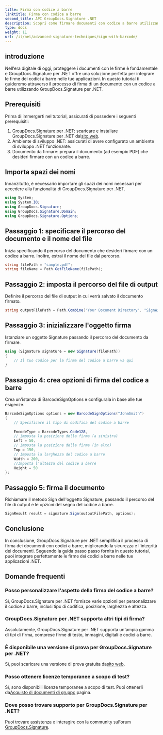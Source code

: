 ```yaml
---
title: Firma con codice a barre
linktitle: Firma con codice a barre
second_title: API GroupDocs.Signature .NET
description: Scopri come firmare documenti con codice a barre utilizzando GroupDocs.Signature per .NET. Segui la nostra guida passo passo per un'integrazione perfetta.
type: docs
weight: 11
url: /it/net/advanced-signature-techniques/sign-with-barcode/
---
```

## introduzione
Nell'era digitale di oggi, proteggere i documenti con le firme è fondamentale e GroupDocs.Signature per .NET offre una soluzione perfetta per integrare le firme dei codici a barre nelle tue applicazioni. In questo tutorial ti guideremo attraverso il processo di firma di un documento con un codice a barre utilizzando GroupDocs.Signature per .NET.
## Prerequisiti
Prima di immergerti nel tutorial, assicurati di possedere i seguenti prerequisiti:
1.  GroupDocs.Signature per .NET: scaricare e installare GroupDocs.Signature per .NET dal[sito web](https://releases.groupdocs.com/signature/net/).
2. Ambiente di sviluppo .NET: assicurati di avere configurato un ambiente di sviluppo .NET funzionante.
3. Documento da firmare: prepara il documento (ad esempio PDF) che desideri firmare con un codice a barre.

## Importa spazi dei nomi
Innanzitutto, è necessario importare gli spazi dei nomi necessari per accedere alla funzionalità di GroupDocs.Signature per .NET.
```csharp
using System;
using System.IO;
using GroupDocs.Signature;
using GroupDocs.Signature.Domain;
using GroupDocs.Signature.Options;
```
## Passaggio 1: specificare il percorso del documento e il nome del file
Inizia specificando il percorso del documento che desideri firmare con un codice a barre. Inoltre, estrai il nome del file dal percorso.
```csharp
string filePath = "sample.pdf";
string fileName = Path.GetFileName(filePath);
```
## Passaggio 2: imposta il percorso del file di output
Definire il percorso del file di output in cui verrà salvato il documento firmato.
```csharp
string outputFilePath = Path.Combine("Your Document Directory", "SignWithBarcode", fileName);
```
## Passaggio 3: inizializzare l'oggetto firma
Istanziare un oggetto Signature passando il percorso del documento da firmare.
```csharp
using (Signature signature = new Signature(filePath))
{
    // Il tuo codice per la firma del codice a barre va qui
}
```
## Passaggio 4: crea opzioni di firma del codice a barre
Crea un'istanza di BarcodeSignOptions e configurala in base alle tue esigenze.
```csharp
BarcodeSignOptions options = new BarcodeSignOptions("JohnSmith")
{
	// Specificare il tipo di codifica del codice a barre
	
    EncodeType = BarcodeTypes.Code128,
    // Imposta la posizione della firma (a sinistra)
	Left = 50,
	// Imposta la posizione della firma (in alto)
    Top = 150,
	// Imposta la larghezza del codice a barre
    Width = 200,
	//Imposta l'altezza del codice a barre
    Height = 50
};
```
## Passaggio 5: firma il documento
Richiamare il metodo Sign dell'oggetto Signature, passando il percorso del file di output e le opzioni del segno del codice a barre.
```csharp
SignResult result = signature.Sign(outputFilePath, options);
```

## Conclusione
In conclusione, GroupDocs.Signature per .NET semplifica il processo di firma dei documenti con codici a barre, migliorando la sicurezza e l'integrità dei documenti. Seguendo la guida passo passo fornita in questo tutorial, puoi integrare perfettamente le firme dei codici a barre nelle tue applicazioni .NET.
## Domande frequenti
### Posso personalizzare l'aspetto della firma del codice a barre?
Sì, GroupDocs.Signature per .NET fornisce varie opzioni per personalizzare il codice a barre, inclusi tipo di codifica, posizione, larghezza e altezza.
### GroupDocs.Signature per .NET supporta altri tipi di firma?
Assolutamente, GroupDocs.Signature per .NET supporta un'ampia gamma di tipi di firma, comprese firme di testo, immagini, digitali e codici a barre.
### È disponibile una versione di prova per GroupDocs.Signature per .NET?
 Sì, puoi scaricare una versione di prova gratuita da[sito web](https://releases.groupdocs.com/).
### Posso ottenere licenze temporanee a scopo di test?
Sì, sono disponibili licenze temporanee a scopo di test. Puoi ottenerli da[Acquisto di documenti di gruppo](https://purchase.groupdocs.com/temporary-license/) pagina.
### Dove posso trovare supporto per GroupDocs.Signature per .NET?
 Puoi trovare assistenza e interagire con la community su[Forum GroupDocs.Signature](https://forum.groupdocs.com/c/signature/13).